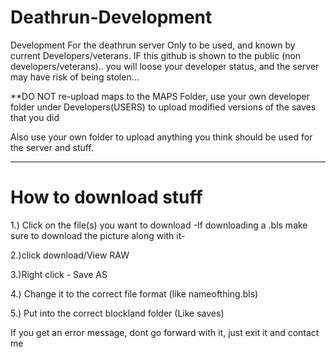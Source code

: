 # Deathrun-Development
Development For the deathrun server
Only to be used, and known by current Developers/veterans.
IF this github is shown to the public (non developers/veterans).. you will loose your developer status, and the server may have risk of being stolen...

**DO NOT re-upload maps to the MAPS Folder, use your own developer folder under Developers(USERS) to upload modified versions of the saves that you did

Also use your own folder to upload anything you think should be used for the server and stuff.


-----------------------------------------------------------------------------------------------------
# How to download stuff
1.) Click on the file(s) you want to download
      -If downloading a .bls make sure to download the picture along with it-

2.)click download/View RAW

3.)Right click - Save AS

4.) Change it to the correct file format (like nameofthing.bls)

5.) Put into the correct blockland folder (Like saves)

If you get an error message, dont go forward with it, just exit it and contact me
